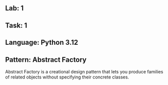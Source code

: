 ## Lab: 1
## Task: 1
## Language: Python 3.12
## Pattern: Abstract Factory
Abstract Factory is a creational design pattern that lets you produce families of related objects without specifying their concrete classes.
